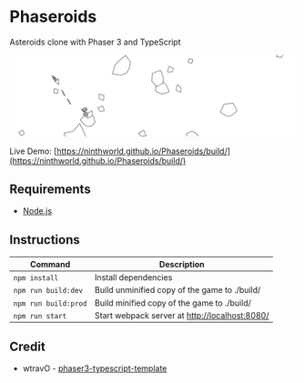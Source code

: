 # Phaseroids

Asteroids clone with Phaser 3 and TypeScript

![Banner](media/Phaseroids_Banner.png)

Live Demo: [https://ninthworld.github.io/Phaseroids/build/](https://ninthworld.github.io/Phaseroids/build/)

## Requirements
* [Node.js](https://nodejs.org)

## Instructions

| Command | Description |
|---------|-------------|
| `npm install` | Install dependencies |
| `npm run build:dev` | Build unminified copy of the game to ./build/ |
| `npm run build:prod` | Build minified copy of the game to ./build/ |
| `npm run start` | Start webpack server at [http://localhost:8080/](http://localhost:8080/) |

## Credit
* wtravO - [phaser3-typescript-template](https://github.com/wtravO/phaser3-typescript-template)